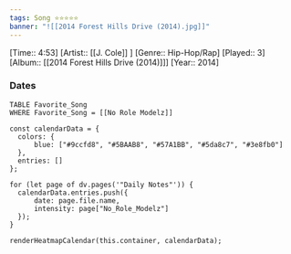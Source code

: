 ```yaml
---
tags: Song ⭐⭐⭐⭐⭐ 
banner: "![[2014 Forest Hills Drive (2014).jpg]]"
---
```

[Time:: 4:53]
[Artist:: [[J. Cole]] ]
[Genre:: Hip-Hop/Rap]
[Played:: 3]
[Album:: [[2014 Forest Hills Drive (2014)]]]
[Year:: 2014]
### Dates
````dataview
TABLE Favorite_Song
WHERE Favorite_Song = [[No Role Modelz]]
````
  ```dataviewjs
const calendarData = { 
	colors: { 
		blue: ["#9ccfd8", "#5BAAB8", "#57A1BB", "#5da8c7", "#3e8fb0"] 
	}, 
	entries: [] 
}; 

for (let page of dv.pages('"Daily Notes"')) { 
	calendarData.entries.push({ 
		date: page.file.name, 
		intensity: page["No_Role_Modelz"]
	}); 
} 

renderHeatmapCalendar(this.container, calendarData);
```
